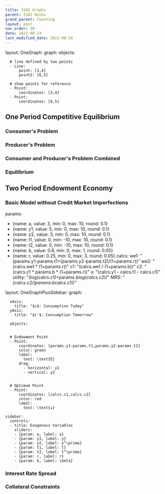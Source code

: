 ```yaml
---
title: 3102 Graphs
parent: 3102 Notes
grand_parent: Teaching
layout: post
nav_order: 20
date: 2022-08-23
last_modified_date: 2022-08-24
---
```



<link href="https://kineticgraphs.org/css/kg.0.2.6.css" rel="stylesheet" type="text/css">
<script src="https://kineticgraphs.org/js/kg.0.2.6.js"></script>



<div class="kg-container">
layout:
  OneGraph:
    graph:
      objects:

      # line defined by two points
      - Line:
          point: [3,4]
          point2: [6,5]
          
      # show points for reference
      - Point:
          coordinates: [3,4]
      - Point:
          coordinates: [6,5]
</div>

## One Period Competitive Equilibrium


### Consumer's Problem

### Producer's Problem

### Consumer and Producer's Problem Combined

### Equilibrium



## Two Period Endowment Economy


### Basic Model without Credit Market Imperfections


<div class="kg-container">

params:
- {name: a, value: 3, min: 0, max: 10, round: 0.1}
- {name: y1, value: 5, min: 0, max: 10, round: 0.1}
- {name: y2, value: 3, min: 0, max: 10, round: 0.1}
- {name: t1, value: 0, min: -10, max: 10, round: 0.1}
- {name: t2, value: 0, min: -10, max: 10, round: 0.1}
- {name: b, value: 0.8, min: 0, max: 1, round: 0.05}
- {name: r, value: 0.25, min: 0, max: 3, round: 0.05}
calcs:
  we1: "(params.y1-params.t1+(params.y2-params.t2)/(1+params.r))"
  we2: "(calcs.we1 * (1+params.r))"
  c1: "(calcs.we1 / (1+params.b))"
  c2: "(calcs.c1 * params.b * (1+params.r))"
  s: "(calcs.y1 - calcs.t1 - calcs.c1)"
  utility: "(log(calcs.c1)+params.b*log(calcs.c2))"
  MRS: "(calcs.c2/(params.b*calcs.c1))"

layout:
  OneGraphPlusSidebar:
    graph:
    
      xAxis: 
        title: "$c$: Consumption Today"
      yAxis: 
        title: "$c'$: Consumption Tomorrow"

      objects:


      # Endowment Point
      - Point:
          coordinates: [params.y1-params.t1,params.y2-params.t2]
          color: green
          label:
            text: \text{E}
          drag: 
            - horizontal: y1
            - vertical: y2


      # Optimum Point
      - Point:
          coordinates: [calcs.c1,calcs.c2]
          color: red
          label:
            text: \text{★}

    sidebar:
      controls:
      - title: Exogenous Variables
        sliders:
        - {param: a, label: a}
        - {param: y1, label: y}
        - {param: y2, label: y^\prime}
        - {param: t1, label: t}
        - {param: t2, label: t^\prime}
        - {param: r, label: r}
        - {param: b, label: \beta}


</div>



<!--
Cobb Douglass preferences are equivalent to log plus beta log preferences when alpha = 1/(1+beta) ???
      - ContourMap:
          levels: [0,1,1.5,2,2.5,3, params.utility]
          fn: "log(x)+params.b*log(y)"

      - EconIndifferenceMap:
          utilityFunction:
            CobbDouglas: {alpha: 1/(1+params.b)}
          levels: [1,2,3,4,5, calcs.utility]
      
-->




### Interest Rate Spread



### Collateral Constraints





